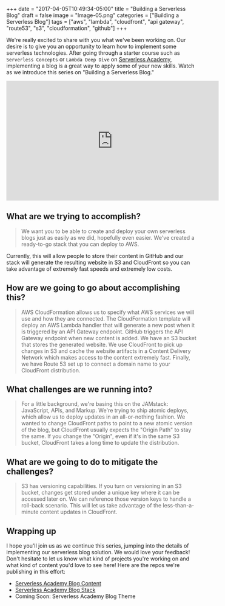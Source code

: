 +++
date = "2017-04-05T10:49:34-05:00"
title = "Building a Serverless Blog"
draft = false
image = "Image-05.png"
categories = ["Building a Serverless Blog"]
tags = ["aws", "lambda", "cloudfront", "api gateway", "route53", "s3", "cloudformation", "github"]
+++

We're really excited to share with you what we've been working on. Our desire is to give you an opportunity to learn how to implement some serverless technologies. After going through a starter course such as `Serverless Concepts` or `Lambda Deep Dive` on [Serverless Academy](http://www.serverlessacademy.com/), implementing a blog is a great way to apply some of your new skills. Watch as we introduce this series on "Building a Serverless Blog."

<iframe width="560" height="315" src="https://www.youtube.com/embed/uK5E7TFIAA4" frameborder="0" allowfullscreen></iframe>

## What are we trying to accomplish?

> We want you to be able to create and deploy your own serverless blogs just as easily as we did, hopefully even easier. We've created a ready-to-go stack that you can deploy to AWS.

Currently, this will allow people to store their content in GitHub and our stack will generate the resulting website in S3 and CloudFront so you can take advantage of extremely fast speeds and extremely low costs.

## How are we going to go about accomplishing this?

> AWS CloudFormation allows us to specify what AWS services we will use and how they are connected. The CloudFormation template will deploy an AWS Lambda handler that will generate a new post when it is triggered by an API Gateway endpoint. GitHub triggers the API Gateway endpoint when new content is added. We have an S3 bucket that stores the generated website. We use CloudFront to pick up changes in S3 and cache the website artifacts in a Content Delivery Network which makes access to the content extremely fast. Finally, we have Route 53 set up to connect a domain name to your CloudFront distribution.

## What challenges are we running into?

> For a little background, we're basing this on the JAMstack: JavaScript, APIs, and Markup. We're trying to ship atomic deploys, which allow us to deploy updates in an all-or-nothing fashion. We wanted to change CloudFront paths to point to a new atomic version of the blog, but CloudFront usually expects the "Origin Path" to stay the same. If you change the "Origin", even if it's in the same S3 bucket, CloudFront takes a long time to update the distribution.

## What are we going to do to mitigate the challenges?

> S3 has versioning capabilities. If you turn on versioning in an S3 bucket, changes get stored under a unique key where it can be accessed later on. We can reference those version keys to handle a roll-back scenario. This will let us take advantage of the less-than-a-minute content updates in CloudFront.

## Wrapping up

I hope you'll join us as we continue this series, jumping into the details of implementing our serverless blog solution. We would love your feedback! Don't hesitate to let us know what kind of projects you're working on and what kind of content you'd love to see here! Here are the repos we're publishing in this effort:

* [Serverless Academy Blog Content](https://github.com/linuxacademy/serverless-blog)
* [Serverless Academy Blog Stack](https://github.com/linuxacademy/serverless-blog-ops)
* Coming Soon: Serverless Academy Blog Theme
